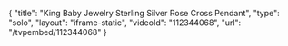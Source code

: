 {
    "title": "King Baby Jewelry Sterling Silver Rose Cross Pendant",
    "type": "solo",
    "layout": "iframe-static",
    "videoId": "112344068",
    "url": "\/tvpembed\/112344068"
}